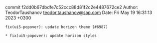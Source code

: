 commit f2dd0b67dbdfe7c52ccc88d81f2c2e4487672ce2
Author: TeodorTaushanov <teodor.taushanov@sap.com>
Date:   Fri May 19 16:31:13 2023 +0300

    fix(ui5-popover): update horizon theme (#6987)
    
    * fix(ui5-popover): update horizon styles
